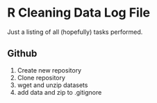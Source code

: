 # R Cleaning Data Log File
Just a listing of all (hopefully) tasks performed.

## Github
1. Create new repository
1. Clone repository
1. wget and unzip datasets
1. add data and zip to .gitignore
